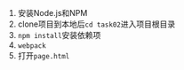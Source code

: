 1. 安装Node.js和NPM
2. clone项目到本地后`cd task02`进入项目根目录
3. `npm install`安装依赖项
4. `webpack`
5. 打开`page.html`